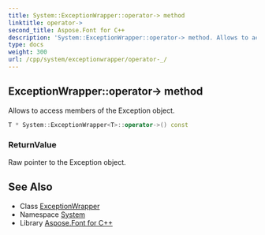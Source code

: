 ```yaml
---
title: System::ExceptionWrapper::operator-> method
linktitle: operator->
second_title: Aspose.Font for C++
description: 'System::ExceptionWrapper::operator-> method. Allows to access members of the Exception object in C++.'
type: docs
weight: 300
url: /cpp/system/exceptionwrapper/operator-_/
---
```

## ExceptionWrapper::operator-> method


Allows to access members of the Exception object.

```cpp
T * System::ExceptionWrapper<T>::operator->() const
```


### ReturnValue

Raw pointer to the Exception object.

## See Also

* Class [ExceptionWrapper](../)
* Namespace [System](../../)
* Library [Aspose.Font for C++](../../../)
